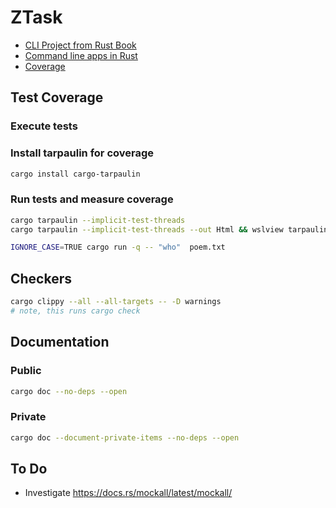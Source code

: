# ZTask

- [CLI Project from Rust Book](https://doc.rust-lang.org/stable/book/ch12-00-an-io-project.html)
- [Command line apps in Rust](https://rust-cli.github.io/book/index.html)
- [Coverage](https://doc.rust-lang.org/rustc/instrument-coverage.html)


## Test Coverage

### Execute tests

### Install tarpaulin for coverage

```bash
cargo install cargo-tarpaulin
```

### Run tests and measure coverage

```bash
cargo tarpaulin --implicit-test-threads
cargo tarpaulin --implicit-test-threads --out Html && wslview tarpaulin-report.html
```

```bash
IGNORE_CASE=TRUE cargo run -q -- "who"  poem.txt
```

## Checkers

```bash
cargo clippy --all --all-targets -- -D warnings
# note, this runs cargo check
```

## Documentation

### Public

```bash
cargo doc --no-deps --open
```

### Private

```bash
cargo doc --document-private-items --no-deps --open
```

## To Do

- Investigate https://docs.rs/mockall/latest/mockall/